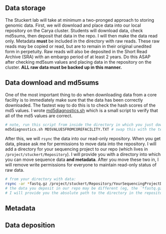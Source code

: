 ## Data storage

The Stuckert lab will take at minimum a two-pronged approach to storing genomic data. First, we will download and place data into our local repository on the Carya cluster. Students will download data, check md5sums, then deposit that data in the repo. I will then make the data read only. Metadata **must** be included in the directory with raw reads. These raw reads may be copied or read, but are to remain in their original unedited form in perpetuity. Raw reads will also be deposited in the Short Read Archive (SRA) with an embargo period of at least 2 years. Do this ASAP after checking md5sum values and placing data in the repository on the cluster. **ALL raw data must be backed up in this manner.**

## Data download and md5sums

One of the most important thing to do when downloading data from a core facility is to immediately make sure that the data has been correctly downloaded. The fastest way to do this is to check the hash scores of the md5 values. I wrote [md5diagnostics.sh](https://github.com/AdamStuckert/LabOnboarding/blob/main/scripts/md5diagnostic.sh) which is a small script to verify that all of the md5 values are correct. 

```bash
# note, run this script from inside the directory in which you just downloaded data. The expectation is that there are no other files in the directory, and all sequence read files end in *gz
md5diagnostics.sh MD5VALUESFROMCOREFACILITY.TXT # swap this with the text file of md5values from the core. If they do not provide one, you should ask for it!
```

After this, we will `rsync` the data into our read-only repository. When you get data, please ask me for permissions to move data into the repository. I will add a directory for your sequencing project to our repo (which lives in `/project/stuckert/Repository`). I will provide you with a directory into which you can move sequence data **and metadata**. After you move these two in, I will remove write permissions for everyone to maintain read-only status of raw data. 

```bash
# from your directory with data:
rsync -ar *fastq.gz /project/stuckert/Repository/YourSequencingProjectDirectory
# the data you deposit in our repo may be different (eg, the `*fastq.gz`)
# I will provide you the absolute path to the directory in the repository, this is an example
```

## Metadata

## Data deposition
